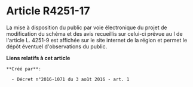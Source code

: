 # Article R4251-17

La mise à disposition du public par voie électronique du projet de modification du schéma et des avis recueillis sur celui-ci
prévue au I de l'article L. 4251-9 est affichée sur le site internet de la région et permet le dépôt éventuel d'observations
du public.

**Liens relatifs à cet article**

	**Créé par**:

	  - Décret n°2016-1071 du 3 août 2016 - art. 1
